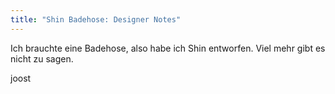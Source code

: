 ```yaml
---
title: "Shin Badehose: Designer Notes"
---
```


Ich brauchte eine Badehose, also habe ich Shin entworfen. Viel mehr gibt es nicht zu sagen.

joost
